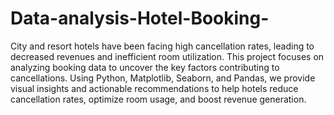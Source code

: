 # Data-analysis-Hotel-Booking-

City and resort hotels have been facing high cancellation rates, leading to decreased revenues and inefficient room utilization. This project focuses on analyzing booking data to uncover the key factors contributing to cancellations. Using Python, Matplotlib, Seaborn, and Pandas, we provide visual insights and actionable recommendations to help hotels reduce cancellation rates, optimize room usage, and boost revenue generation.
